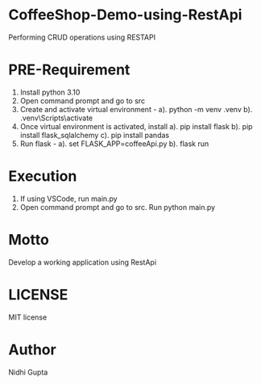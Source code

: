 # CoffeeShop-Demo-using-RestApi
Performing CRUD operations using RESTAPI

# PRE-Requirement
1. Install python 3.10
2. Open command prompt and go to src
3. Create and activate virtual environment - 
   a). python -m venv .venv
   b). .venv\Scripts\activate
4. Once virtual environment is activated, install
   a). pip install flask
   b). pip install flask_sqlalchemy
   c). pip install pandas
5. Run flask -
   a). set FLASK_APP=coffeeApi.py
   b). flask run

# Execution
1. If using VSCode, run main.py
2. Open command prompt and go to src. Run python main.py

# Motto
Develop a working application using RestApi

# LICENSE
MIT license

# Author
Nidhi Gupta